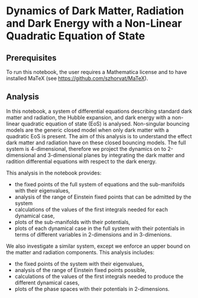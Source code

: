# Dynamics of Dark Matter, Radiation and Dark Energy with a Non-Linear Quadratic Equation of State

## Prerequisites

To run this notebook, the user requires a Mathematica license and to have installed MaTeX (see https://github.com/szhorvat/MaTeX).

## Analysis

In this notebook, a system of differential equations describing standard dark matter and radiation, the Hubble expansion, and dark energy with a non-linear quadratic equation of state (EoS) is analysed. Non-singular bouncing models are the generic closed model when only dark matter with a quadratic EoS is present. The aim of this analysis is to understand the effect dark matter and radiation have on these closed bouncing models. The full system is 4-dimensional, therefore we project the dynamics on to 2-dimensional and 3-dimensional planes by integrating the dark matter and radition differential equations with respect to the dark energy.

This analysis in the notebook provides:

+ the fixed points of the full system of equations and the sub-manifolds with their eigenvalues,
+ analysis of the range of Einstein fixed points that can be admitted by the system
+ calculations of the values of the first integrals needed for each dynamical case,
+ plots of the sub-manifolds with their potentials,
+ plots of each dynamical case in the full system with their potentials in terms of different variables in 2-dimensions and in 3-dimenions.

We also investigate a similar system, except we enforce an upper bound on the matter and radiation components. This analysis includes:

+ the fixed points of the system with their eigenvalues,
+ analysis of the range of Einstein fixed points possible,
+ calculations of the values of the first integrals needed to produce the different dynamical cases, 
+ plots of the phase spaces with their potentials in 2-dimensions.
